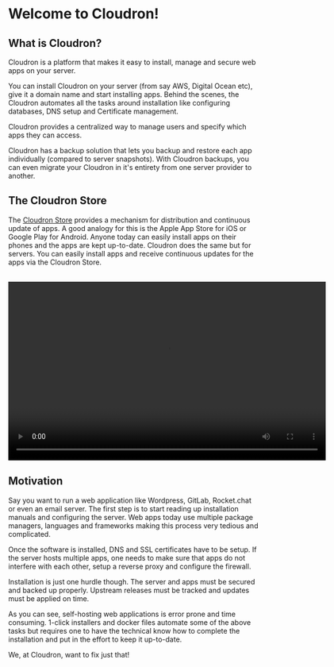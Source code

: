 # Welcome to Cloudron! 

## What is Cloudron?

Cloudron is a platform that makes it easy to install, manage and secure web apps on your server.

You can install Cloudron on your server (from say AWS, Digital Ocean etc), give it a domain
name and start installing apps. Behind the scenes, the Cloudron automates all the tasks around
installation like configuring databases, DNS setup and Certificate management.

Cloudron provides a centralized way to manage users and specify which apps they can access.

Cloudron has a backup solution that lets you backup and restore each app individually
(compared to server snapshots). With Cloudron backups, you can even migrate your Cloudron 
in it's entirety from one server provider to another.

## The Cloudron Store

The [Cloudron Store](https://cloudron.io/appstore.html) provides a mechanism for
distribution and continuous update of apps. A good analogy for this is the Apple App Store for iOS or
Google Play for Android. Anyone today can easily install apps on their phones and the apps are kept up-to-date.
Cloudron does the same but for servers. You can easily install apps and receive continuous updates for
the apps via the Cloudron Store.

<br/>

<center>
<video width="640" height="360" controls>
  <source src="/videos/cloudron-app-install.mp4" type="video/mp4">
  Your browser does not support the video tag.
</video>
</center>

## Motivation

Say you want to run a web application like Wordpress, GitLab, Rocket.chat or even an email server.
The first step is to start reading up installation manuals and configuring the server. Web apps today
use multiple package managers, languages and frameworks making this process very tedious and complicated.

Once the software is installed, DNS and SSL certificates have to be setup. If the server hosts
multiple apps, one needs to make sure that apps do not interfere with each other, setup a
reverse proxy and configure the firewall.

Installation is just one hurdle though. The server and apps must be secured and backed up
properly. Upstream releases must be tracked and updates must be applied on time.

As you can see, self-hosting web applications is error prone and time consuming. 1-click installers
and docker files automate some of the above tasks but requires one to have the technical know how to
complete the installation and put in the effort to keep it up-to-date.

We, at Cloudron, want to fix just that!

